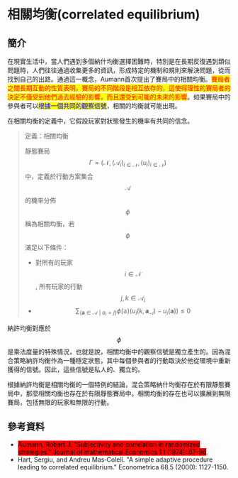 # 相關均衡(correlated equilibrium)

## 簡介

在現實生活中，當人們遇到多個納什均衡選擇困難時，特別是在長期反復遇到類似問題時，人們往往通過收集更多的資訊，形成特定的機制和規則來解決問題，從而找到自己的出路。通過這一概念，Aumann首次提出了賽局中的相關均衡。<mark style="color:red;">賽局者之間長期互動的性質表明，賽局的不同階段是相互依存的，這使得理性的賽局者的決定不僅受到他們過去經驗的影響，而且還受到可能的未來的影響</mark>。如果賽局中的參與者可以<mark style="color:blue;">根據一個共同的觀察信號</mark>，相關的均衡就可能出現。

在相關均衡的定義中，它假設玩家對狀態發生的機率有共同的信念。

> 定義：相關均衡
>
> 靜態賽局$$\Gamma=(\mathcal{N}, (\mathcal{A}_i)_{i \in \mathcal{N}}, (u_i)_{i \in \mathcal{N}})$$中，定義於行動方案集合$$\mathcal{A}$$的機率分佈$$\phi$$稱為相關均衡，若$$\phi$$滿足以下條件：
>
> * 對所有的玩家$$i \in \mathcal{N}$$, 所有玩家的行動$$j,k\in \mathcal{A}_i$$
> * $$\displaystyle \sum_{\{\mathbf{a} \in \mathcal{A} ~|~ a_i =j\}}\phi(\mathbb{a})(u_i(k, \mathbf{a}_{-i})- u_i(\mathbf{a})) \leq 0$$

納許均衡對應於$$\phi$$是乘法度量的特殊情況，也就是說，相關均衡中的觀察信號是獨立產生的。因為混合策略納許均衡作為一種穩定狀態，其中每個參與者的行動取決於他從環境中重新獲得的信號。因此，這些信號是私人的、獨立的。

根據納許均衡是相關均衡的一個特例的結論，混合策略納什均衡存在於有限靜態賽局中，那麼相關均衡也存在於有限靜態賽局中。相關均衡的存在也可以擴展到無限賽局，包括無限的玩家和無限的行動。

## 參考資料

* <mark style="background-color:red;">Aumann, Robert J. "Subjectivity and correlation in randomized strategies." Journal of mathematical Economics 1.1 (1974): 67-96</mark>.
* Hart, Sergiu, and Andreu Mas‐Colell. "A simple adaptive procedure leading to correlated equilibrium." Econometrica 68.5 (2000): 1127-1150.
